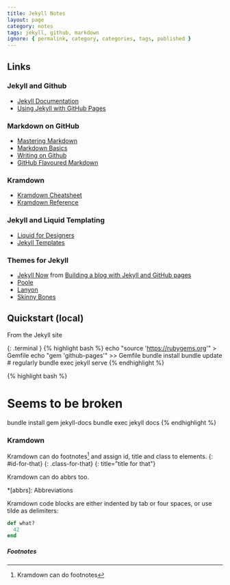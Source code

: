 ```yaml
---
title: Jekyll Notes
layout: page
category: notes
tags: jekyll, github, markdown
ignore: { permalink, category, categories, tags, published }
---
```


## Links

### Jekyll and Github

 - [Jekyll Documentation](http://jekyllrb.com/docs/home/)
 - [Using Jekyll with GitHub Pages](https://help.github.com/articles/using-jekyll-with-pages/)

### Markdown on GitHub

 - [Mastering Markdown](https://guides.github.com/features/mastering-markdown/)
 - [Markdown Basics](https://help.github.com/articles/markdown-basics/)
 - [Writing on Github](https://help.github.com/articles/writing-on-github/)
 - [GitHub Flavoured Markdown](https://help.github.com/articles/github-flavored-markdown/)

### Kramdown

 - [Kramdown Cheatsheet](http://ricostacruz.com/cheatsheets/kramdown.html)
 - [Kramdown Reference](http://kramdown.gettalong.org/quickref.html)

### Jekyll and Liquid Templating 

 - [Liquid for Designers](https://github.com/Shopify/liquid/wiki/Liquid-for-Designers)
 - [Jekyll Templates](http://jekyllrb.com/docs/templates/)

### Themes for Jekyll

 - [Jekyll Now](https://github.com/barryclark/jekyll-now) from 
   [Building a blog with Jekyll and GitHub pages](http://www.smashingmagazine.com/2014/08/build-blog-jekyll-github-pages/)
 - [Poole](http://getpoole.com/)
 - [Lanyon](http://lanyon.getpoole.com/)
 - [Skinny Bones](https://mmistakes.github.io/skinny-bones-jekyll/)

## Quickstart (local)

From the Jekyll site

{: .terminal }
{% highlight bash %}
echo "source 'https://rubygems.org'" > Gemfile
echo "gem 'github-pages'" >> Gemfile
bundle install
bundle update # regularly
bundle exec jekyll serve
{% endhighlight %}

{% highlight bash %}
# Seems to be broken
bundle install gem jekyll-docs
bundle exec jekyll docs
{% endhighlight %}

### Kramdown

Kramdown can do footnotes[^1] and assign id, title and class to elements.
{: #id-for-that}
{: .class-for-that}
{: title="title for that"}

Kramdown can do abbrs too.

*[abbrs]: Abbreviations

Kramdown code blocks are either indented by tab or four spaces, or use tilde as delimiters:

~~~ ruby
def what?
  42
end
~~~

##### Footnotes
[^1]: Kramdown can do footnotes


